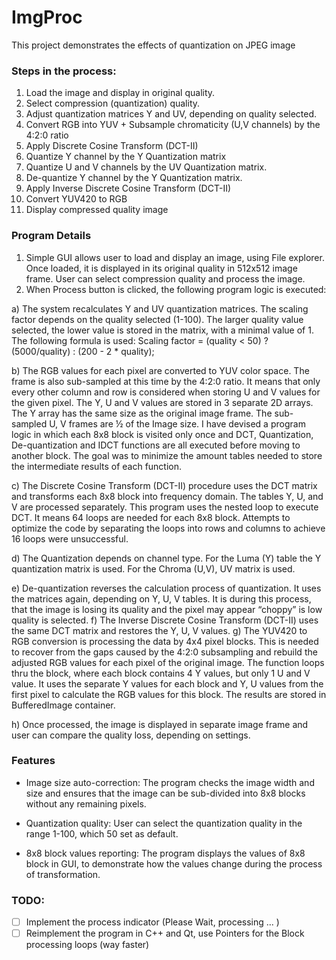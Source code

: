 # ImgProc

This project demonstrates the effects of quantization on JPEG image

### Steps in the process:
1)	Load the image and display in original quality.
2)	Select compression (quantization) quality.
3)	Adjust quantization matrices Y and UV, depending on quality selected.
4)	Convert RGB into YUV + Subsample chromaticity (U,V channels) by the 4:2:0 ratio
5)	 Apply Discrete Cosine Transform (DCT-II)
6)	Quantize Y channel by the Y Quantization matrix
7)	Quantize U and V channels by the UV Quantization matrix.
8)	De-quantize Y channel by the Y Quantization matrix.
9)	Apply Inverse Discrete Cosine Transform (DCT-II)
10)	Convert YUV420 to RGB
11)	Display compressed quality image

### Program Details

1) Simple GUI allows user to load and display an image, using File explorer. Once loaded, it is displayed in its original
   quality in 512x512 image frame.  User can select compression quality and process the image. 
2) When Process button is clicked, the following program logic is executed:

  a) The system recalculates Y and UV quantization matrices. The scaling factor depends on the quality selected (1-100). The larger quality value selected, the lower value is stored in the matrix, with a minimal value of 1. The following formula is used: Scaling factor = (quality < 50) ? (5000/quality) : (200 - 2 * quality);
     
  b) The RGB values for each pixel are converted to YUV color space. The frame is also sub-sampled at this time by the 4:2:0    ratio. It means that only every other column and row is considered when storing U and V values for the given pixel. The Y, U and V values are stored in 3 separate 2D arrays. The Y array has the same size as the original image frame. The sub-sampled  U, V frames are ½ of the Image size.
I have devised a program logic in which each 8x8 block is visited only once and DCT, Quantization, De-quantization and IDCT functions are all executed before moving to another block.  The goal was to minimize the amount tables needed to store the intermediate results of each function.

  c) The Discrete Cosine Transform (DCT-II) procedure uses the DCT matrix and transforms each 8x8 block into frequency domain. The tables Y, U, and V are processed separately.  This program uses the nested loop to execute DCT. It means 64 loops are needed for each 8x8 block.  Attempts to optimize the code by separating the loops into rows and columns to achieve 16 loops were unsuccessful.
  
  d) The Quantization depends on channel  type. For the Luma (Y) table the Y quantization matrix is used. For the Chroma (U,V), UV matrix is used.
  
  e) De-quantization reverses the calculation process of quantization. It uses the matrices again, depending on Y, U, V tables. It is during this process, that the image is losing its quality and the pixel may appear “choppy” is low quality is selected. 
  f) The Inverse Discrete Cosine Transform (DCT-II) uses the same DCT matrix and restores the Y, U, V values.
  g) The YUV420 to RGB conversion is processing the data by 4x4 pixel blocks. This is needed to recover from the gaps caused by the 4:2:0 subsampling and rebuild the adjusted RGB values for each pixel of the original image. 
The function loops thru the block, where each block contains 4 Y values, but only 1 U and V value. It uses the separate Y values for each block and Y, U values from the first pixel to calculate the RGB values for this block. The results are stored in BufferedImage container.

  h)  Once processed, the image is displayed in separate image frame and user can compare the quality loss, depending on settings.

### Features
-	Image size auto-correction: The program checks the image width and size and ensures that the image can be sub-divided into 8x8 blocks without any remaining pixels.

-	Quantization quality: User can select the quantization quality in the range 1-100, which 50 set as default. 

-	8x8 block values reporting: The program displays the values of 8x8 block in GUI, to demonstrate how the values change during the process of transformation.

### TODO:
- [ ] Implement the process indicator (Please Wait, processing ... )
- [ ] Reimplement the program in C++ and Qt, use Pointers for the Block processing loops (way faster) 
